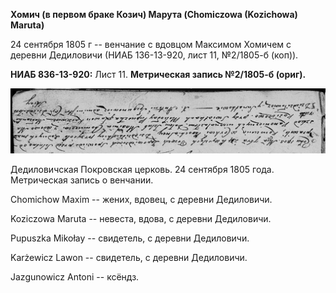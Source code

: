 **Хомич (в первом браке Козич) Марута (Chomiczowa (Kozichowa) Maruta)**

24 сентября 1805 г -- венчание с вдовцом Максимом Хомичем с деревни
Дедиловичи (НИАБ 136-13-920, лист 11, №2/1805-б (коп)).

**НИАБ 836-13-920:** Лист 11. **Метрическая запись №2/1805-б (ориг).**

![](./media/ddfad0753a8de96a0672ac882ae69db2fb8d08c6.png)

Дедиловичская Покровская церковь. 24 сентября 1805 года. Метрическая
запись о венчании.

Chomichow Maxim -- жених, вдовец, с деревни Дедиловичи.

Koziczowa Maruta -- невеста, вдова, с деревни Дедиловичи.

Pupuszka Mikołay -- свидетель, с деревни Дедиловичи.

Karżewicz Lawon -- свидетель, с деревни Дедиловичи.

Jazgunowicz Antoni -- ксёндз.
